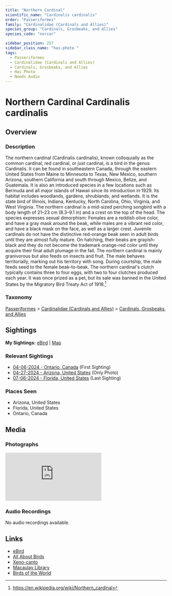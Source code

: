 ```yaml
---
title: "Northern Cardinal"
scientific_name: "Cardinalis cardinalis"
order: "Passeriformes"
family: "Cardinalidae (Cardinals and Allies)"
species_group: "Cardinals, Grosbeaks, and Allies"
species_code: "norcar"

sidebar_position: 257
sidebar_class_name: "has-photo "
tags: 
  - Passeriformes
  - Cardinalidae (Cardinals and Allies)
  - Cardinals, Grosbeaks, and Allies
  - Has Photo
  - Needs Audio
---
```


# Northern Cardinal <span className='sci_name'>Cardinalis cardinalis</span>

## Overview

### Description
The northern cardinal (Cardinalis cardinalis), known colloquially as the common cardinal, red cardinal, or just cardinal, is a bird in the genus Cardinalis. It can be found in southeastern Canada, through the eastern United States from Maine to Minnesota to Texas, New Mexico, southern Arizona, southern California and south through Mexico, Belize, and Guatemala. It is also an introduced species in a few locations such as Bermuda and all major islands of Hawaii since its introduction in 1929. Its habitat includes woodlands, gardens, shrublands, and wetlands. It is the state bird of Illinois, Indiana, Kentucky, North Carolina, Ohio, Virginia, and West Virginia.
The northern cardinal is a mid-sized perching songbird with a body length of 21–23 cm (8.3–9.1 in) and a crest on the top of the head. The species expresses sexual dimorphism: Females are a reddish olive color, and have a gray mask around the beak, while males are a vibrant red color, and have a black mask on the face, as well as a larger crest. Juvenile cardinals do not have the distinctive red-orange beak seen in adult birds until they are almost fully mature. On hatching, their beaks are grayish-black and they do not become the trademark orange-red color until they acquire their final adult plumage in the fall. 
The northern cardinal is mainly granivorous but also feeds on insects and fruit. The male behaves territorially, marking out his territory with song. During courtship, the male feeds seed to the female beak-to-beak. The northern cardinal's clutch typically contains three to four eggs, with two to four clutches produced each year. It was once prized as a pet, but its sale was banned in the United States by the Migratory Bird Treaty Act of 1918.[^1]

[^1]: https://en.wikipedia.org/wiki/Northern_cardinal

### Taxonomy
[Passeriformes](/tags/passeriformes) > [Cardinalidae (Cardinals and Allies)](/tags/cardinalidae-cardinals-and-allies) > [Cardinals, Grosbeaks, and Allies](/tags/cardinals-grosbeaks-and-allies)


## Sightings

**My Sightings:** [eBird](https://ebird.org/lifelist?r=world&time=life&spp=norcar) | [Map](/map?species_code=norcar)

### Relevant Sightings

* [04-06-2024 - Ontario, Canada](https://ebird.org/checklist/S167367286) (First Sighting)
* [04-27-2024 - Arizona, United States](https://ebird.org/checklist/S170587140) (Only Photo)
* [07-06-2024 - Florida, United States](https://ebird.org/checklist/S185628236) (Last Sighting)

### Places Seen

* Arizona, United States
* Florida, United States
* Ontario, Canada



## Media
### Photographs
<iframe className="photo_iframe horizontal" src="https://macaulaylibrary.org/asset/627869081/embed" frameBorder="0" allowFullScreen></iframe>

### Audio Recordings
No audio recordings available.

## Links
* [eBird](https://ebird.org/species/norcar) 
* [All About Birds](https://www.allaboutbirds.org/guide/norcar) 
* [Xeno-canto](https://www.xeno-canto.org/species/cardinalis-cardinalis) 
* [Macaulay Library](https://search.macaulaylibrary.org/catalog?taxonCode=norcar&sort=rating_rank_desc)
* [Birds of the World](https://birdsoftheworld.org/bow/species/norcar)
